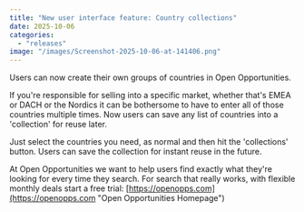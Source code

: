 ```yaml
---
title: "New user interface feature: Country collections"
date: 2025-10-06
categories: 
  - "releases"
image: "/images/Screenshot-2025-10-06-at-141406.png"
---
```


Users can now create their own groups of countries in Open Opportunities.  
  
If you're responsible for selling into a specific market, whether that's EMEA or DACH or the Nordics it can be bothersome to have to enter all of those countries multiple times. Now users can save any list of countries into a 'collection' for reuse later.

Just select the countries you need, as normal and then hit the 'collections' button. Users can save the collection for instant reuse in the future.

At Open Opportunities we want to help users find exactly what they're looking for every time they search. For search that really works, with flexible monthly deals start a free trial: [https://openopps.com](https://openopps.com "Open Opportunities Homepage")
